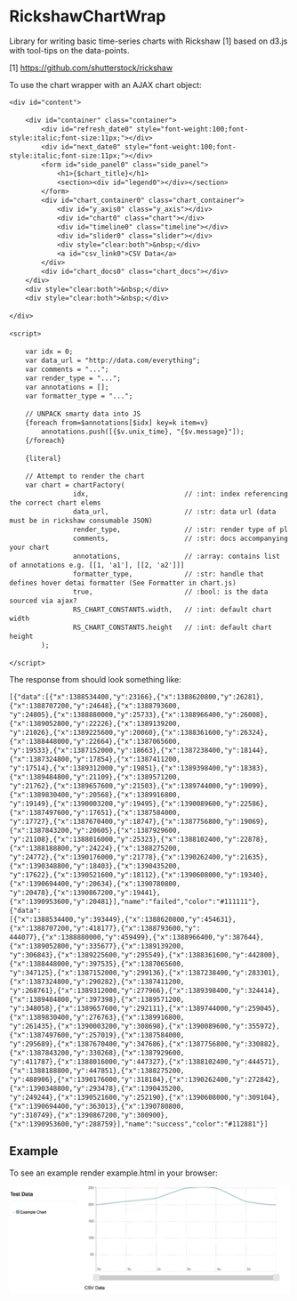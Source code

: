 
RickshawChartWrap
=================

Library for writing basic time-series charts with Rickshaw [1] based on d3.js with tool-tips on the data-points.

[1] https://github.com/shutterstock/rickshaw

To use the chart wrapper with an AJAX chart object:

    <div id="content">

        <div id="container" class="container">
            <div id="refresh_date0" style="font-weight:100;font-style:italic;font-size:11px;"></div>
            <div id="next_date0" style="font-weight:100;font-style:italic;font-size:11px;"></div>
            <form id="side_panel0" class="side_panel">
                <h1>{$chart_title}</h1>
                <section><div id="legend0"></div></section>
            </form>
            <div id="chart_container0" class="chart_container">
                <div id="y_axis0" class="y_axis"></div>
                <div id="chart0" class="chart"></div>
                <div id="timeline0" class="timeline"></div>
                <div id="slider0" class="slider"></div>
                <div style="clear:both">&nbsp;</div>
                <a id="csv_link0">CSV Data</a>
            </div>
            <div id="chart_docs0" class="chart_docs"></div>
        </div>
        <div style="clear:both">&nbsp;</div>
        <div style="clear:both">&nbsp;</div>

    </div>

    <script>

        var idx = 0;
        var data_url = "http://data.com/everything";
        var comments = "...";
        var render_type = "...";
        var annotations = [];
        var formatter_type = "...";

        // UNPACK smarty data into JS
        {foreach from=$annotations[$idx] key=k item=v}
            annotations.push([{$v.unix_time}, "{$v.message}"]);
        {/foreach}

        {literal}

        // Attempt to render the chart
        var chart = chartFactory(
                    idx,                        // :int: index referencing the correct chart elems
                    data_url,                   // :str: data url (data must be in rickshaw consumable JSON)
                    render_type,                // :str: render type of pl
                    comments,                   // :str: docs accompanying your chart
                    annotations,                // :array: contains list of annotations e.g. [[1, 'a1'], [[2, 'a2']]]
                    formatter_type,             // :str: handle that defines hover detai formatter (See Formatter in chart.js)
                    true,                       // :bool: is the data sourced via ajax?
                    RS_CHART_CONSTANTS.width,   // :int: default chart width
                    RS_CHART_CONSTANTS.height   // :int: default chart height
            );

    </script>

The response from should look something like:

    [{"data":[{"x":1388534400,"y":23166},{"x":1388620800,"y":26281},{"x":1388707200,"y":24648},{"x":1388793600,
    "y":24805},{"x":1388880000,"y":25733},{"x":1388966400,"y":26008},{"x":1389052800,"y":22226},{"x":1389139200,
    "y":21026},{"x":1389225600,"y":20060},{"x":1388361600,"y":26324},{"x":1388448000,"y":22664},{"x":1387065600,
    "y":19533},{"x":1387152000,"y":18663},{"x":1387238400,"y":18144},{"x":1387324800,"y":17854},{"x":1387411200,
    "y":17514},{"x":1389312000,"y":19851},{"x":1389398400,"y":18383},{"x":1389484800,"y":21109},{"x":1389571200,
    "y":21762},{"x":1389657600,"y":21503},{"x":1389744000,"y":19099},{"x":1389830400,"y":20568},{"x":1389916800,
    "y":19149},{"x":1390003200,"y":19495},{"x":1390089600,"y":22586},{"x":1387497600,"y":17651},{"x":1387584000,
    "y":17727},{"x":1387670400,"y":18747},{"x":1387756800,"y":19069},{"x":1387843200,"y":20605},{"x":1387929600,
    "y":21108},{"x":1388016000,"y":25323},{"x":1388102400,"y":22878},{"x":1388188800,"y":24224},{"x":1388275200,
    "y":24772},{"x":1390176000,"y":21778},{"x":1390262400,"y":21635},{"x":1390348800,"y":18403},{"x":1390435200,
    "y":17622},{"x":1390521600,"y":18112},{"x":1390608000,"y":19340},{"x":1390694400,"y":20634},{"x":1390780800,
    "y":20478},{"x":1390867200,"y":19441},{"x":1390953600,"y":20481}],"name":"failed","color":"#111111"},{"data":
    [{"x":1388534400,"y":393449},{"x":1388620800,"y":454631},{"x":1388707200,"y":418177},{"x":1388793600,"y":
    444077},{"x":1388880000,"y":459499},{"x":1388966400,"y":387644},{"x":1389052800,"y":335677},{"x":1389139200,
    "y":306843},{"x":1389225600,"y":295549},{"x":1388361600,"y":442800},{"x":1388448000,"y":397535},{"x":1387065600,
    "y":347125},{"x":1387152000,"y":299136},{"x":1387238400,"y":283301},{"x":1387324800,"y":290282},{"x":1387411200,
    "y":268761},{"x":1389312000,"y":277966},{"x":1389398400,"y":324414},{"x":1389484800,"y":397398},{"x":1389571200,
    "y":348058},{"x":1389657600,"y":292111},{"x":1389744000,"y":259045},{"x":1389830400,"y":276763},{"x":1389916800,
    "y":261435},{"x":1390003200,"y":308698},{"x":1390089600,"y":355972},{"x":1387497600,"y":257019},{"x":1387584000,
    "y":295689},{"x":1387670400,"y":347686},{"x":1387756800,"y":330882},{"x":1387843200,"y":330268},{"x":1387929600,
    "y":411787},{"x":1388016000,"y":447327},{"x":1388102400,"y":444571},{"x":1388188800,"y":447851},{"x":1388275200,
    "y":488906},{"x":1390176000,"y":318184},{"x":1390262400,"y":272842},{"x":1390348800,"y":293478},{"x":1390435200,
    "y":249244},{"x":1390521600,"y":252190},{"x":1390608000,"y":309104},{"x":1390694400,"y":363013},{"x":1390780800,
    "y":310749},{"x":1390867200,"y":300900},{"x":1390953600,"y":288759}],"name":"success","color":"#112881"}]



Example
-------

To see an example render example.html in your browser:

![Alt text](/example.png "Screenshot")
